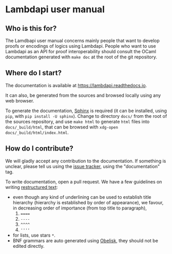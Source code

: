 Lambdapi user manual
====================

Who is this for?
----------------

The Lamdbapi user manual concerns mainly people that want to develop proofs or
encodings of logics using Lambdapi. People who want to use Lambdapi as an API
for proof interoperability should consult the OCaml documentation generated with
`make doc` at the root of the git repository.

Where do I start?
-----------------

The documentation is available at <https://lambdapi.readthedocs.io>.

It can also, be generated from the sources and browsed locally using any web
browser.

To generate the documentation, 
[Sphinx](https://www.sphinx-doc.org/en/master/index.html) is required
(it can be installed, using `pip`, with `pip install -U sphinx`).
Change to directory `docs/` from the  root of the sources repository,
and use `make html` to generate `html` files into `docs/_build/html`,
that can be browsed with `xdg-open docs/_build/html/index.html`.

How do I contribute?
--------------------

We will gladly accept any contribution to the documentation. If something is
unclear, please tell us using the 
[issue tracker](https://github.com/Deducteam/lambdapi/issues), using the 
"documentation" tag.

To write documentation, open a pull request. We have a few guidelines on writing
[restructured text](https://www.sphinx-doc.org/en/master/usage/restructuredtext/basics.html):

* even though any kind of underlining can be used to establish title hierarchy 
  (hierarchy is established by order of appearance), we favour, in decreasing
  order of importance (from top title to paragraph),
  1. `====`
  2. `----`
  3. `^^^^`
  4. `''''`
* for lists, use stars `*`.
* BNF grammars are auto generated using 
  [Obelisk](https://github.com/Lelio-Brun/Obelisk), they should not be edited 
  directly.
